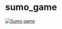 # sumo_game
[![Sumo game](https://img.youtube.com/vi/LSoMy2eN0Eg/0.jpg)](https://www.youtube.com/watch?v=LSoMy2eN0Eg "sumo game")
